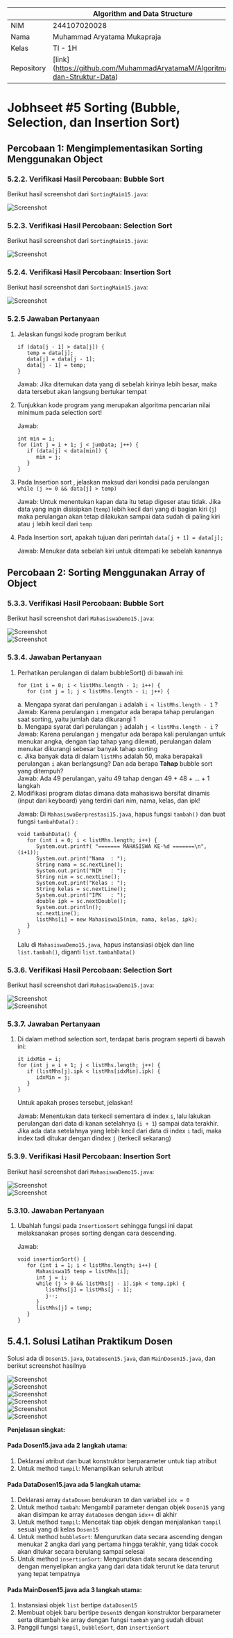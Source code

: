 |            | Algorithm and Data Structure                                              |
| ---------- | ------------------------------------------------------------------------- |
| NIM        | 244107020028                                                              |
| Nama       | Muhammad Aryatama Mukapraja                                               |
| Kelas      | TI - 1H                                                                   |
| Repository | [link] (https://github.com/MuhammadAryatamaM/Algoritma-dan-Struktur-Data) |

# Jobhseet #5 Sorting (Bubble, Selection, dan Insertion Sort)

## Percobaan 1: Mengimplementasikan Sorting Menggunakan Object

### 5.2.2. Verifikasi Hasil Percobaan: Bubble Sort

Berikut hasil screenshot dari `SortingMain15.java`:

![Screenshot](img/1a.png)

### 5.2.3. Verifikasi Hasil Percobaan: Selection Sort

Berikut hasil screenshot dari `SortingMain15.java`:

![Screenshot](img/1b.png)

### 5.2.4. Verifikasi Hasil Percobaan: Insertion Sort

Berikut hasil screenshot dari `SortingMain15.java`:

![Screenshot](img/1c.png)

### 5.2.5 Jawaban Pertanyaan

1. Jelaskan fungsi kode program berikut
   ```
   if (data[j - 1] > data[j]) {
      temp = data[j];
      data[j] = data[j - 1];
      data[j - 1] = temp;
   }
   ```
   Jawab: Jika ditemukan data yang di sebelah kirinya lebih besar, maka data tersebut akan langsung bertukar tempat
2. Tunjukkan kode program yang merupakan algoritma pencarian nilai minimum pada
   selection sort! <p>
   Jawab:

   ```
   int min = i;
   for (int j = i + 1; j < jumData; j++) {
      if (data[j] < data[min]) {
         min = j;
      }
   }
   ```

3. Pada Insertion sort , jelaskan maksud dari kondisi pada perulangan `while (j >= 0 && data[j] > temp)` <p>
   Jawab: Untuk menentukan kapan data itu tetap digeser atau tidak. Jika data yang ingin disisipkan (`temp`) lebih kecil dari yang di bagian kiri (`j`) maka perulangan akan tetap dilakukan sampai data sudah di paling kiri atau `j` lebih kecil dari `temp`
4. Pada Insertion sort, apakah tujuan dari perintah `data[j + 1] = data[j];`<p>
   Jawab: Menukar data sebelah kiri untuk ditempati ke sebelah kanannya

## Percobaan 2: Sorting Menggunakan Array of Object

### 5.3.3. Verifikasi Hasil Percobaan: Bubble Sort

Berikut hasil screenshot dari `MahasiswaDemo15.java`:

![Screenshot](img/2a.png) <br>
![Screenshot](img/2b.png)

### 5.3.4. Jawaban Pertanyaan

1. Perhatikan perulangan di dalam bubbleSort() di bawah ini:
   ```
   for (int i = 0; i < listMhs.length - 1; i++) {
      for (int j = 1; j < listMhs.length - i; j++) {
   ```
   a. Mengapa syarat dari perulangan `i` adalah `i < listMhs.length - 1` ? <br>
   Jawab: Karena perulangan `i` mengatur ada berapa tahap perulangan saat sorting, yaitu jumlah data dikurangi 1 <br>
   b. Mengapa syarat dari perulangan `j` adalah `j < listMhs.length - i` ? <br>
   Jawab: Karena perulangan `j` mengatur ada berapa kali perulangan untuk menukar angka, dengan tiap tahap yang dilewati, perulangan dalam menukar dikurangi sebesar banyak tahap sorting <br>
   c. Jika banyak data di dalam `listMhs` adalah 50, maka berapakali perulangan `i` akan berlangsung? Dan ada berapa **Tahap** bubble sort yang ditempuh? <br>
   Jawab: Ada 49 perulangan, yaitu 49 tahap dengan 49 + 48 + ... + 1 langkah <br>
2. Modifikasi program diatas dimana data mahasiswa bersifat dinamis (input dari keyboard) yang terdiri dari nim, nama, kelas, dan ipk! <p>
   Jawab: Di `MahasiswaBerprestasi15.java`, hapus fungsi `tambah()` dan buat fungsi `tambahData()` :
   ```
   void tambahData() {
      for (int i = 0; i < listMhs.length; i++) {
         System.out.printf( "======= MAHASISWA KE-%d =======\n", (i+1));
         System.out.print("Nama  : ");
         String nama = sc.nextLine();
         System.out.print("NIM   : ");
         String nim = sc.nextLine();
         System.out.print("Kelas : ");
         String kelas = sc.nextLine();
         System.out.print("IPK   : ");
         double ipk = sc.nextDouble();
         System.out.println();
         sc.nextLine();
         listMhs[i] = new Mahasiswa15(nim, nama, kelas, ipk);
      }
   }
   ```
   Lalu di `MahasiswaDemo15.java`, hapus instansiasi objek dan line `list.tambah()`, diganti `list.tambahData()`

### 5.3.6. Verifikasi Hasil Percobaan: Selection Sort

Berikut hasil screenshot dari `MahasiswaDemo15.java`:

![Screenshot](img/2c.png) <br>
![Screenshot](img/2d.png)

### 5.3.7. Jawaban Pertanyaan

1. Di dalam method selection sort, terdapat baris program seperti di bawah ini:
   ```
   it idxMin = i;
   for (int j = i + 1; j < listMhs.length; j++) {
      if (listMhs[j].ipk < listMhs[idxMin].ipk) {
         idxMin = j;
      }
   }
   ```
   Untuk apakah proses tersebut, jelaskan! <p>
   Jawab: Menentukan data terkecil sementara di index `i`, lalu lakukan perulangan dari data di kanan setelahnya (`i + 1`) sampai data terakhir. Jika ada data setelahnya yang lebih kecil dari data di index `i` tadi, maka index tadi ditukar dengan dindex `j` (terkecil sekarang)

### 5.3.9. Verifikasi Hasil Percobaan: Insertion Sort

Berikut hasil screenshot dari `MahasiswaDemo15.java`:

![Screenshot](img/2e.png) <br>
![Screenshot](img/2f.png)

### 5.3.10. Jawaban Pertanyaan

1. Ubahlah fungsi pada `InsertionSort` sehingga fungsi ini dapat melaksanakan proses sorting dengan cara descending.<p>
   Jawab:
   ```
   void insertionSort() {
      for (int i = 1; i < listMhs.length; i++) {
         Mahasiswa15 temp = listMhs[i];
         int j = i;
         while (j > 0 && listMhs[j - 1].ipk < temp.ipk) {
            listMhs[j] = listMhs[j - 1];
            j--;
         }
         listMhs[j] = temp;
      }
   }
   ```

## 5.4.1. Solusi Latihan Praktikum Dosen

Solusi ada di `Dosen15.java`, `DataDosen15.java`, dan `MainDosen15.java`, dan berikut screenshot hasilnya

![Screenshot](img/3a.png) <br>
![Screenshot](img/3b.png) <br>
![Screenshot](img/3c.png) <br>
![Screenshot](img/3d.png) <br>
![Screenshot](img/3e.png) <br>
![Screenshot](img/3f.png) <br>

**Penjelasan singkat:**

#### Pada Dosen15.java ada 2 langkah utama:

1. Deklarasi atribut dan buat konstruktor berparameter untuk tiap atribut
2. Untuk method `tampil`: Menampilkan seluruh atribut

#### Pada DataDosen15.java ada 5 langkah utama:

1. Deklarasi array `dataDosen` berukuran `10` dan variabel `idx = 0`
2. Untuk method `tambah`: Mengambil parameter dengan objek `Dosen15` yang akan disimpan ke array `dataDosen` dengan `idx++` di akhir
3. Untuk method `tampil`: Mencetak tiap objek dengan menjalankan `tampil` sesuai yang di kelas `Dosen15`
4. Untuk method `bubbleSort`: Mengurutkan data secara ascending dengan menukar 2 angka dari yang pertama hingga terakhir, yang tidak cocok akan ditukar secara berulang sampai selesai
5. Untuk method `insertionSort`: Mengurutkan data secara descending dengan menyelipkan angka yang dari data tidak terurut ke data terurut yang tepat tempatnya

#### Pada MainDosen15.java ada 3 langkah utama:

1. Instansiasi objek `list` bertipe `dataDosen15`
2. Membuat objek baru bertipe `Dosen15` dengan konstruktor berparameter serta ditambah ke array dengan fungsi `tambah` yang sudah dibuat
3. Panggil fungsi `tampil`, `bubbleSort`, dan `insertionSort`

